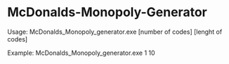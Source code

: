 # McDonalds-Monopoly-Generator

Usage: McDonalds_Monopoly_generator.exe [number of codes] [lenght of codes]

Example: McDonalds_Monopoly_generator.exe 1 10
